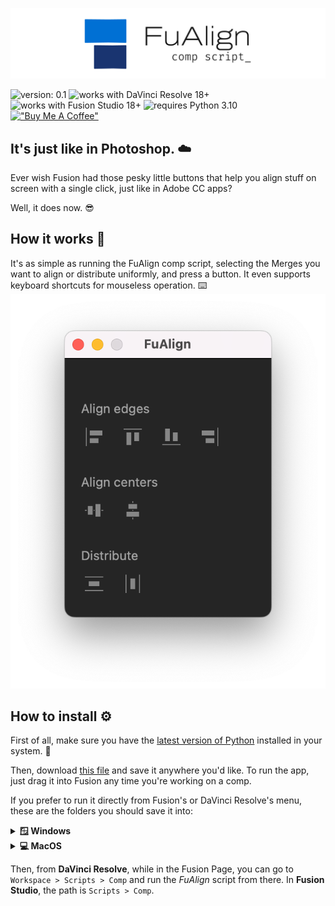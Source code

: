 !["FuAlign – Comp Script"](https://github.com/brunocbreis/FuAlign/blob/master/imgs/FuAlign_banner.png)


 ![version: 0.1](https://img.shields.io/badge/version-0.1-blue) ![works with DaVinci Resolve 18+](https://img.shields.io/badge/DaVinci%20Resolve-18+-lightgrey) ![works with Fusion Studio 18+](https://img.shields.io/badge/Fusion%20Studio-18+-lightgrey) ![requires Python 3.10](https://img.shields.io/badge/python-%203.10-lightgreen)  [!["Buy Me A Coffee"](https://img.shields.io/badge/-buy_me_a%C2%A0coffee-gray?logo=buy-me-a-coffee)](https://www.buymeacoffee.com/brunoreis)
 
 ## It's just like in Photoshop. ☁️
 Ever wish Fusion had those pesky little buttons that help you align stuff on screen with a single click, just like in Adobe CC apps? 
 
 Well, it does now. 😎
 
 ## How it works 📏
 It's as simple as running the FuAlign comp script, selecting the Merges you want to align or distribute uniformly, and press a button.  It even supports keyboard shortcuts for mouseless operation. ⌨️
 !["FuAlign user interface"](https://github.com/brunocbreis/FuAlign/blob/master/imgs/FuAlign_window.png) 
 
## How to install ⚙️
First of all, make sure you have the [latest version of Python](https://www.python.org/downloads/) installed in your system. 🐍

Then, download [this file](https://github.com/brunocbreis/FuAlign/releases/download/v0.2/FuAlign.py) and save it anywhere you'd like. To run the app, just drag it into Fusion any time you're working on a comp.

If you prefer to run it directly from Fusion's or DaVinci Resolve's menu, these are the folders you should save it into:

<details>
<summary><b>🪟 Windows</b></summary>

DaVinci Resolve: `C:\ProgramData\Blackmagic Design\DaVinci Resolve\Fusion\Scripts\Comp`

Fusion Studio: `C:\ProgramData\Blackmagic Design\Fusion Studio\Scripts\Comp`
</details>

<details>
<summary><b>💻 MacOS</b></summary>

DaVinci Resolve: `[user]/Library/Application Support/Blackmagic Design/DaVinci Resolve/Fusion/Scripts/Comp`

Fusion Studio: `[user]/Library/Application Support/Blackmagic Design/Fusion Studio/Scripts/Comp`
</details>

Then, from **DaVinci Resolve**, while in the Fusion Page, you can go to `Workspace > Scripts > Comp` and run the *FuAlign* script from there. In **Fusion Studio**, the path is `Scripts > Comp`.
